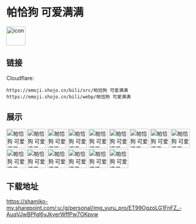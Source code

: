 # 帕恰狗 可爱满满
<img src="https://emoji.shojo.cn/bili/src/帕恰狗 可爱满满/icon.png" width="50" height="50" alt="icon">

## 链接
Cloudflare:
```
https://emoji.shojo.cn/bili/src/帕恰狗 可爱满满
https://emoji.shojo.cn/bili/webp/帕恰狗 可爱满满
```
## 展示
<img src="https://emoji.shojo.cn/bili/src/帕恰狗 可爱满满/帕恰狗 可爱满满-再见.png" width="50" height="50" alt="帕恰狗 可爱满满-再见">
<img src="https://emoji.shojo.cn/bili/src/帕恰狗 可爱满满/帕恰狗 可爱满满-hi.png" width="50" height="50" alt="帕恰狗 可爱满满-hi">
<img src="https://emoji.shojo.cn/bili/src/帕恰狗 可爱满满/帕恰狗 可爱满满-出现.png" width="50" height="50" alt="帕恰狗 可爱满满-出现">
<img src="https://emoji.shojo.cn/bili/src/帕恰狗 可爱满满/帕恰狗 可爱满满-疑问.png" width="50" height="50" alt="帕恰狗 可爱满满-疑问">
<img src="https://emoji.shojo.cn/bili/src/帕恰狗 可爱满满/帕恰狗 可爱满满-发呆.png" width="50" height="50" alt="帕恰狗 可爱满满-发呆">
<img src="https://emoji.shojo.cn/bili/src/帕恰狗 可爱满满/帕恰狗 可爱满满-贴贴.png" width="50" height="50" alt="帕恰狗 可爱满满-贴贴">
<img src="https://emoji.shojo.cn/bili/src/帕恰狗 可爱满满/帕恰狗 可爱满满-收好.png" width="50" height="50" alt="帕恰狗 可爱满满-收好">
<img src="https://emoji.shojo.cn/bili/src/帕恰狗 可爱满满/帕恰狗 可爱满满-度假.png" width="50" height="50" alt="帕恰狗 可爱满满-度假">
<img src="https://emoji.shojo.cn/bili/src/帕恰狗 可爱满满/帕恰狗 可爱满满-跑开.png" width="50" height="50" alt="帕恰狗 可爱满满-跑开">
<img src="https://emoji.shojo.cn/bili/src/帕恰狗 可爱满满/帕恰狗 可爱满满-纠结.png" width="50" height="50" alt="帕恰狗 可爱满满-纠结">
<img src="https://emoji.shojo.cn/bili/src/帕恰狗 可爱满满/帕恰狗 可爱满满-我查查.png" width="50" height="50" alt="帕恰狗 可爱满满-我查查">
<img src="https://emoji.shojo.cn/bili/src/帕恰狗 可爱满满/帕恰狗 可爱满满-我来了.png" width="50" height="50" alt="帕恰狗 可爱满满-我来了">
<img src="https://emoji.shojo.cn/bili/src/帕恰狗 可爱满满/帕恰狗 可爱满满-拜托.png" width="50" height="50" alt="帕恰狗 可爱满满-拜托">
<img src="https://emoji.shojo.cn/bili/src/帕恰狗 可爱满满/帕恰狗 可爱满满-有情况.png" width="50" height="50" alt="帕恰狗 可爱满满-有情况">
<img src="https://emoji.shojo.cn/bili/src/帕恰狗 可爱满满/帕恰狗 可爱满满-看戏.png" width="50" height="50" alt="帕恰狗 可爱满满-看戏">

## 下载地址

https://shamiko-my.sharepoint.com/:u:/g/personal/img_yuru_pro/ET99OgzoLG1FnFZ_-AuqVJwBPfgl6yJkyerWffPw7OKpvw